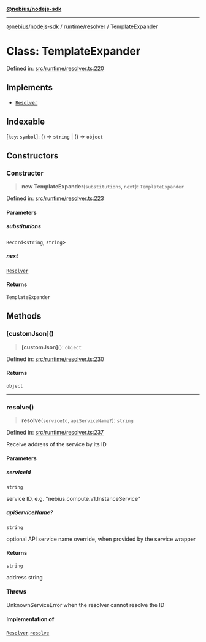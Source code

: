 [**@nebius/nodejs-sdk**](../../../README.md)

---

[@nebius/nodejs-sdk](../../../README.md) / [runtime/resolver](../README.md) / TemplateExpander

# Class: TemplateExpander

Defined in: [src/runtime/resolver.ts:220](https://github.com/nebius/nodejs-sdk/blob/a37d220b2851e3bf0d396cb03828d544f584df45/src/runtime/resolver.ts#L220)

## Implements

- [`Resolver`](../interfaces/Resolver.md)

## Indexable

\[`key`: `symbol`\]: () => `string` \| () => `object`

## Constructors

### Constructor

> **new TemplateExpander**(`substitutions`, `next`): `TemplateExpander`

Defined in: [src/runtime/resolver.ts:223](https://github.com/nebius/nodejs-sdk/blob/a37d220b2851e3bf0d396cb03828d544f584df45/src/runtime/resolver.ts#L223)

#### Parameters

##### substitutions

`Record`\<`string`, `string`\>

##### next

[`Resolver`](../interfaces/Resolver.md)

#### Returns

`TemplateExpander`

## Methods

### \[customJson\]()

> **\[customJson\]**(): `object`

Defined in: [src/runtime/resolver.ts:230](https://github.com/nebius/nodejs-sdk/blob/a37d220b2851e3bf0d396cb03828d544f584df45/src/runtime/resolver.ts#L230)

#### Returns

`object`

---

### resolve()

> **resolve**(`serviceId`, `apiServiceName?`): `string`

Defined in: [src/runtime/resolver.ts:237](https://github.com/nebius/nodejs-sdk/blob/a37d220b2851e3bf0d396cb03828d544f584df45/src/runtime/resolver.ts#L237)

Receive address of the service by its ID

#### Parameters

##### serviceId

`string`

service ID, e.g. "nebius.compute.v1.InstanceService"

##### apiServiceName?

`string`

optional API service name override, when provided by the service wrapper

#### Returns

`string`

address string

#### Throws

UnknownServiceError when the resolver cannot resolve the ID

#### Implementation of

[`Resolver`](../interfaces/Resolver.md).[`resolve`](../interfaces/Resolver.md#resolve)
